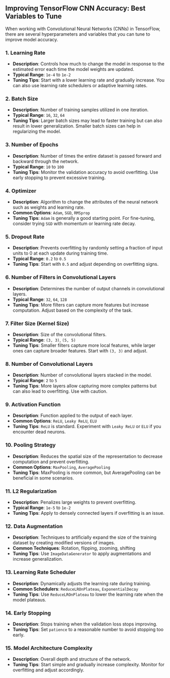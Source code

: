 

## Improving TensorFlow CNN Accuracy: Best Variables to Tune
When working with Convolutional Neural Networks (CNNs) in TensorFlow, there are several hyperparameters and variables that you can tune to improve model accuracy.

### 1. **Learning Rate**
   - **Description**: Controls how much to change the model in response to the estimated error each time the model weights are updated.
   - **Typical Range**: `1e-4` to `1e-2`
   - **Tuning Tips**: Start with a lower learning rate and gradually increase. You can also use learning rate schedulers or adaptive learning rates.

### 2. **Batch Size**
   - **Description**: Number of training samples utilized in one iteration.
   - **Typical Range**: `16`, `32`, `64`
   - **Tuning Tips**: Larger batch sizes may lead to faster training but can also result in lower generalization. Smaller batch sizes can help in regularizing the model.

### 3. **Number of Epochs**
   - **Description**: Number of times the entire dataset is passed forward and backward through the network.
   - **Typical Range**: `10` to `100`
   - **Tuning Tips**: Monitor the validation accuracy to avoid overfitting. Use early stopping to prevent excessive training.

### 4. **Optimizer**
   - **Description**: Algorithm to change the attributes of the neural network such as weights and learning rate.
   - **Common Options**: `Adam`, `SGD`, `RMSprop`
   - **Tuning Tips**: `Adam` is generally a good starting point. For fine-tuning, consider trying `SGD` with momentum or learning rate decay.

### 5. **Dropout Rate**
   - **Description**: Prevents overfitting by randomly setting a fraction of input units to 0 at each update during training time.
   - **Typical Range**: `0.2` to `0.5`
   - **Tuning Tips**: Start with `0.5` and adjust depending on overfitting signs.

### 6. **Number of Filters in Convolutional Layers**
   - **Description**: Determines the number of output channels in convolutional layers.
   - **Typical Range**: `32`, `64`, `128`
   - **Tuning Tips**: More filters can capture more features but increase computation. Adjust based on the complexity of the task.

### 7. **Filter Size (Kernel Size)**
   - **Description**: Size of the convolutional filters.
   - **Typical Range**: `(3, 3)`, `(5, 5)`
   - **Tuning Tips**: Smaller filters capture more local features, while larger ones can capture broader features. Start with `(3, 3)` and adjust.

### 8. **Number of Convolutional Layers**
   - **Description**: Number of convolutional layers stacked in the model.
   - **Typical Range**: `2` to `5`
   - **Tuning Tips**: More layers allow capturing more complex patterns but can also lead to overfitting. Use with caution.

### 9. **Activation Function**
   - **Description**: Function applied to the output of each layer.
   - **Common Options**: `ReLU`, `Leaky ReLU`, `ELU`
   - **Tuning Tips**: `ReLU` is standard. Experiment with `Leaky ReLU` or `ELU` if you encounter dead neurons.

### 10. **Pooling Strategy**
   - **Description**: Reduces the spatial size of the representation to decrease computation and prevent overfitting.
   - **Common Options**: `MaxPooling`, `AveragePooling`
   - **Tuning Tips**: MaxPooling is more common, but AveragePooling can be beneficial in some scenarios.

### 11. **L2 Regularization**
   - **Description**: Penalizes large weights to prevent overfitting.
   - **Typical Range**: `1e-5` to `1e-2`
   - **Tuning Tips**: Apply to densely connected layers if overfitting is an issue.

### 12. **Data Augmentation**
   - **Description**: Techniques to artificially expand the size of the training dataset by creating modified versions of images.
   - **Common Techniques**: Rotation, flipping, zooming, shifting
   - **Tuning Tips**: Use `ImageDataGenerator` to apply augmentations and increase generalization.

### 13. **Learning Rate Scheduler**
   - **Description**: Dynamically adjusts the learning rate during training.
   - **Common Schedulers**: `ReduceLROnPlateau`, `ExponentialDecay`
   - **Tuning Tips**: Use `ReduceLROnPlateau` to lower the learning rate when the model plateaus.

### 14. **Early Stopping**
   - **Description**: Stops training when the validation loss stops improving.
   - **Tuning Tips**: Set `patience` to a reasonable number to avoid stopping too early.

### 15. **Model Architecture Complexity**
   - **Description**: Overall depth and structure of the network.
   - **Tuning Tips**: Start simple and gradually increase complexity. Monitor for overfitting and adjust accordingly.




